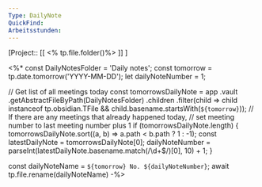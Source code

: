 ```yaml
---
Type: DailyNote
QuickFind: 
Arbeitsstunden:
---
```

[Project::  [[ <% tp.file.folder()%> ]] ]

<%*
const DailyNotesFolder = 'Daily notes';
const tomorrow = tp.date.tomorrow('YYYY-MM-DD');
let dailyNoteNumber = 1;

// Get list of all meetings today
const tomorrowsDailyNote = app
  .vault
  .getAbstractFileByPath(DailyNotesFolder)
  .children
  .filter(child => child instanceof tp.obsidian.TFile && child.basename.startsWith(`${tomorrow}`));
// If there are any meetings that already happened today,
// set meeting number to last meeting number plus 1
if (tomorrowsDailyNote.length) {
  tomorrowsDailyNote.sort((a, b) => a.path < b.path ? 1 : -1);
  const latestDailyNote = tomorrowsDailyNote[0];
  dailyNoteNumber = parseInt(latestDailyNote.basename.match(/\d+$/)[0], 10) + 1;
}

const dailyNoteName = `${tomorrow} No. ${dailyNoteNumber}`;
await tp.file.rename(dailyNoteName)
-%>
  